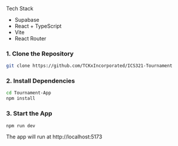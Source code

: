 Tech Stack
- Supabase
- React + TypeScript
- Vite
- React Router

### 1. Clone the Repository

```bash
git clone https://github.com/TCKxIncorporated/ICS321-Tournament
```

### 2. Install Dependencies
```bash
cd Tournament-App
npm install
```

### 3. Start the App
```bash
npm run dev
```
The app will run at http://localhost:5173
